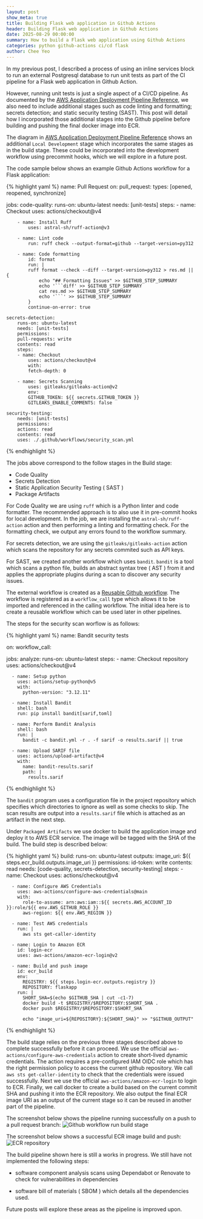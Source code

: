 ```yaml
---
layout: post
show_meta: true
title: Building Flask web application in Github Actions
header: Building Flask web application in Github Actions
date: 2025-08-29 00:00:00
summary: How to build a Flask web application using Github Actions
categories: python github-actions ci/cd flask
author: Chee Yeo
---
```


[AWS Application Deployment Pipeline Reference]: https://aws-samples.github.io/aws-deployment-pipeline-reference-architecture/application-pipeline/

[Reusable Github workflow]: https://docs.github.com/en/actions/how-tos/reuse-automations/reuse-workflows

In my previous post, I described a process of using an inline services block to run an external Postgresql database to run unit tests as part of the CI pipeline for a Flask web application in Github Action.

However, running unit tests is just a single aspect of a CI/CD pipeline. As documented by the [AWS Application Deployment Pipeline Reference], we also need to include additional stages such as code linting and formatting; secrets detection; and static security testing (SAST). This post will detail how I incorporated those additional stages into the Github pipeline before building and pushing the final docker image into ECR.

The diagram in [AWS Application Deployment Pipeline Reference] shows an additional `Local Development` stage which incorporates the same stages as in the build stage. These could be incorporated into the development workflow using precommit hooks, which we will explore in a future post.

The code sample below shows an example Github Actions workflow for a Flask application:

{% highlight yaml %}
name: Pull Request
on:
  pull_request:
    types: [opened, reopened, synchronize]

jobs:
    code-quality:
        runs-on: ubuntu-latest
        needs: [unit-tests]
        steps:
        - name: Checkout
            uses: actions/checkout@v4

        - name: Install Ruff
            uses: astral-sh/ruff-action@v3
        
        - name: Lint code
            run: ruff check --output-format=github --target-version=py312
        
        - name: Code formatting
            id: format
            run: |
            ruff format --check --diff --target-version=py312 > res.md || {
                echo "## Formatting Issues" >> $GITHUB_STEP_SUMMARY
                echo '```diff' >> $GITHUB_STEP_SUMMARY
                cat res.md >> $GITHUB_STEP_SUMMARY
                echo '```' >> $GITHUB_STEP_SUMMARY
            }
            continue-on-error: true

    secrets-detection:
        runs-on: ubuntu-latest
        needs: [unit-tests]
        permissions:
        pull-requests: write
        contents: read
        steps:
        - name: Checkout
            uses: actions/checkout@v4
            with:
            fetch-depth: 0

        - name: Secrets Scanning
            uses: gitleaks/gitleaks-action@v2
            env:
            GITHUB_TOKEN: ${{ secrets.GITHUB_TOKEN }}
            GITLEAKS_ENABLE_COMMENTS: false

    security-testing:
        needs: [unit-tests]
        permissions:
        actions: read
        contents: read
        uses: ./.github/workflows/security_scan.yml
{% endhighlight %}

The jobs above correspond to the follow stages in the Build stage:
* Code Quality
* Secrets Detection
* Static Application Security Testing ( SAST )
* Package Artifacts


For Code Quality we are using `ruff` which is a Python linter and code formatter. The recommended approach is to also use it in pre-commit hooks for local development. In the job, we are installing the `astral-sh/ruff-action` action and then performing a linting and formatting check. For the formatting check, we output any errors found to the workflow summary.

For secrets detection, we are using the `gitleaks/gitleaks-action` action which scans the repository for any secrets commited such as API keys. 

For SAST, we created another workflow which uses `bandit`. `bandit` is a tool which scans a python file, builds an abstract syntax tree ( AST ) from it and applies the appropriate plugins during a scan to discover any security issues. 


The external workflow is created as a [Reusable Github workflow]. The workflow is registered as a `workflow_call` type which allows it to be imported and referenced in the calling workflow. The initial idea here is to create a reusable workflow which can be used later in other pipelines.

The steps for the security scan worflow is as follows:

{% highlight yaml %}
name: Bandit security tests

on:
  workflow_call:

jobs:
  analyze:
    runs-on: ubuntu-latest
    steps:
      - name: Checkout repository
        uses: actions/checkout@v4
      
      - name: Setup python
        uses: actions/setup-python@v5
        with:
          python-version: "3.12.11"
      
      - name: Install Bandit
        shell: bash
        run: pip install bandit[sarif,toml]

      - name: Perform Bandit Analysis
        shell: bash
        run: |
          bandit -c bandit.yml -r . -f sarif -o results.sarif || true
      
      - name: Upload SARIF file
        uses: actions/upload-artifact@v4
        with:
          name: bandit-results.sarif
          path: |
            results.sarif
{% endhighlight %}

The `bandit` program uses a configuration file in the project repository which specifies which directories to ignore as well as some checks to skip. The scan results are output into a `results.sarif` file which is attached as an artifact in the next step.

Under `Packaged Artifacts` we use docker to build the application image and deploy it to AWS ECR service. The image will be tagged with the SHA of the build. The build step is described below:

{% highlight yaml %}
  build:
    runs-on: ubuntu-latest
    outputs:
      image_uri: ${{ steps.ecr_build.outputs.image_uri }}
    permissions:
      id-token: write
      contents: read
    needs: [code-quality, secrets-detection, security-testing]
    steps:
      - name: Checkout
        uses: actions/checkout@v4

      - name: Configure AWS Credentials
        uses: aws-actions/configure-aws-credentials@main
        with:
          role-to-assume: arn:aws:iam::${{ secrets.AWS_ACCOUNT_ID }}:role/${{ env.AWS_GITHUB_ROLE }}
          aws-region: ${{ env.AWS_REGION }}
      
      - name: Test AWS credentials
        run: |
          aws sts get-caller-identity
      
      - name: Login to Amazon ECR
        id: login-ecr
        uses: aws-actions/amazon-ecr-login@v2
      
      - name: Build and push image
        id: ecr_build
        env:
          REGISTRY: ${{ steps.login-ecr.outputs.registry }}
          REPOSITORY: flaskapp
        run: |
          SHORT_SHA=$(echo $GITHUB_SHA | cut -c1-7)
          docker build -t $REGISTRY/$REPOSITORY:$SHORT_SHA .
          docker push $REGISTRY/$REPOSITORY:$SHORT_SHA

          echo "image_uri=${REPOSITORY}:${SHORT_SHA}" >> "$GITHUB_OUTPUT"
{% endhighlight %}

The build stage relies on the previous three stages described above to complete successfully before it can proceed. We use the official `aws-actions/configure-aws-credentials` action to create short-lived dynamic credentials. The action requires a pre-configured IAM OIDC role which has the right permission policy to access the current github repository. We call `aws sts get-caller-identity` to check that the credentials were issued successfully. Next we use the official `aws-actions/amazon-ecr-login` to login to ECR. Finally, we call docker to create a build based on the current commit SHA and pushing it into the ECR repository. We also output the final ECR image URI as an output of the current stage so it can be reused in another part of the pipeline.

The screenshot below shows the pipeline running successfully on a push to a pull request branch:
![Github workflow run build stage](/assets/img/github/cicd/github_build_pipeline.png)

The screenshot below shows a successful ECR image build and push:
![ECR repository](/assets/img/github/cicd/ecr_repository.png)

The build pipeline shown here is still a works in progress. We still have not implemented the following steps:

* software component analysis scans using Dependabot or Renovate to check for vulnerabilities in dependencies

* software bill of materials ( SBOM ) which details all the dependencies used. 

Future posts will explore these areas as the pipeline is improved upon.
